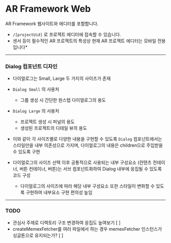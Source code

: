 # AR Framework Web

AR Framework 웹사이트와 에디터를 포함합니다.

- `/[projectUid]` 로 프로젝트 에디터에 접속할 수 있습니다.<br/>
- 센서 등이 필수적인 AR 프로젝트의 특성상 현재 AR 프로젝트 에디터는 모바일 전용입니다\*

---

### Dialog 컴포넌트 디자인

- 다이얼로그는 Small, Large 두 가지의 사이즈가 존재
- `Dialog Small` 의 사용처
  - 그룹 생성 시 간단한 원스텝 다이얼로그의 용도
- `Dialog Large` 의 사용처
  - 프로젝트 생성 시 퍼널의 용도
  - 생성된 프로젝트의 디테일 뷰의 용도
- 이와 같이 각 사이즈별로 다양한 내용을 구현할 수 있도록 `Dialog` 컴포넌트에서는 스타일만을 내부 의존성으로 가지며, 다이얼로그의 내용은 children으로 주입받을 수 있도록 구현

- 다이얼로그의 사이즈 선택 이후 공통적으로 사용되는 내부 구성요소 (컨텐츠 컨테이너, 버튼 컨테이너, 버튼)는 서브 컴포넌트화하여 Dialog 내부에 응집될 수 있도록 코드 구성
  - 다이얼로그의 사이즈에 따라 해당 내부 구성요소 또한 스타일이 변화할 수 있도록 구현하여 내부요소 구현 편의성 높임

---

### TODO

- 관심사 주제로 디렉토리 구조 변경하여 응집도 높여보기 [ ]
- createMemexFetcher를 여러 파일에서 하는 경우 memexFetcher 인스턴스가 싱글톤으로 유지되는가? [ ]
